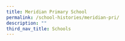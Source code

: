 ```yaml
---
title: Meridian Primary School
permalink: /school-histories/meridian-pri/
description: ""
third_nav_title: Schools
---
```


